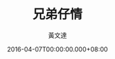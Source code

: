---
issue: 167
title: 兄弟仔情
author: 黃文達
date: 2016-04-07T00:00:00.000+08:00
topic: 抒懷
difficulty: 2
wikidata: Q98095534
wikidata_link: https://www.wikidata.org/wiki/Q98095534
author_wikidata_link: https://www.wikidata.org/wiki/Q98096345
author_wikidata: Q98096345
---